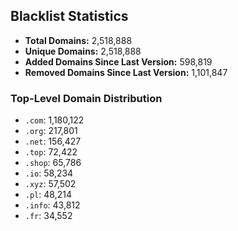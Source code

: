 ## Blacklist Statistics

- **Total Domains:** 2,518,888
- **Unique Domains:** 2,518,888
- **Added Domains Since Last Version:** 598,819
- **Removed Domains Since Last Version:** 1,101,847

### Top-Level Domain Distribution

-  `.com`: 1,180,122
-  `.org`: 217,801
-  `.net`: 156,427
-  `.top`: 72,422
-  `.shop`: 65,786
-  `.io`: 58,234
-  `.xyz`: 57,502
-  `.pl`: 48,214
-  `.info`: 43,812
-  `.fr`: 34,552
